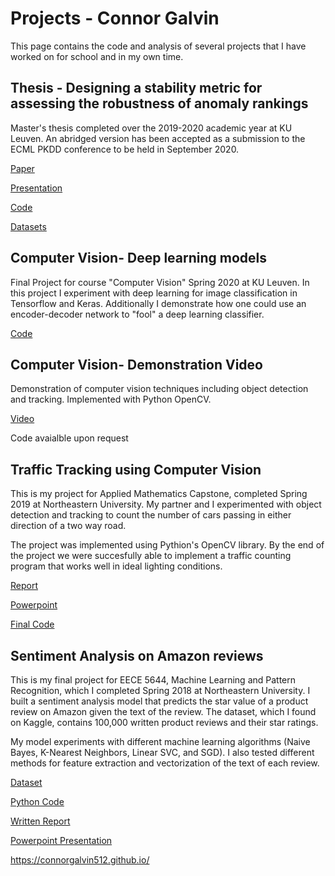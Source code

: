 # Projects - Connor Galvin

This page contains the code and analysis of several projects that I have worked on for school and in my own time. 


## Thesis - Designing a stability metric for assessing the robustness of anomaly rankings

Master's thesis completed over the 2019-2020 academic year at KU Leuven. An abridged version has been accepted as a submission to the ECML PKDD conference to be held in September 2020. 

[Paper](thesis_final.pdf)

[Presentation](galvin_thesis_presentation.pdf)

[Code](thesis_code.zip)

[Datasets](Datasets.zip)


## Computer Vision- Deep learning models

Final Project for course "Computer Vision" Spring 2020 at KU Leuven. In this project I experiment with deep learning for image classification in Tensorflow and Keras. Additionally I demonstrate how one could use an encoder-decoder network to "fool" a deep learning classifier. 

[Code](https://colab.research.google.com/drive/1XZnIRqC1C8sctOObvrjqvgPmFW3o0fDl?usp=sharing)


## Computer Vision- Demonstration Video

Demonstration of computer vision techniques including object detection and tracking. Implemented with Python OpenCV. 

[Video](cv_demonstration.mp4)

Code avaialble upon request


## Traffic Tracking using Computer Vision

This is my project for Applied Mathematics Capstone, completed Spring 2019 at Northeastern University. My partner and I experimented with object detection and tracking to count the number of cars passing in either direction of a two way road.  

The project was implemented using Pythion's OpenCV library. By the end of the project we were succesfully able to implement a traffic counting program that works well in ideal lighting conditions. 

[Report](final_report_galvin_joseph.pdf)

[Powerpoint](galvin_joseph_project_final_ppt.pptx)

[Final Code](main.py)


## Sentiment Analysis on Amazon reviews

This is my final project for EECE 5644, Machine Learning and Pattern Recognition, which I completed Spring 2018 at Northeastern University. I built a sentiment analysis model that predicts the star value of a product review on Amazon given the text of the review. The dataset, which I found on Kaggle, contains 100,000 written product reviews and their star ratings. 

My model experiments with different machine learning algorithms (Naive Bayes, K-Nearest Neighbors, Linear SVC, and SGD). I also tested different methods for feature extraction and vectorization of the text of each review. 

[Dataset](amazon_reviews.csv)

[Python Code](Sentiment-Model.py)

[Written Report](galvin-setiment-analysis-report.pdf)

[Powerpoint Presentation](galvin-sentiment-analysis-ppt.pptx)


https://connorgalvin512.github.io/
